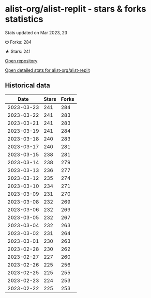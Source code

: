 # alist-org/alist-replit - stars & forks statistics

Stats updated on Mar 2023, 23

☋ Forks: 284

★ Stars: 241

[Open repository](https://github.com/alist-org/alist-replit)

[Open detailed stats for alist-org/alist-replit](https://reviewgithub.com/rep/alist-org/alist-replit)

## Historical data
| Date | Stars | Forks |
|------|-------|-------|
| 2023-03-23 | 241 | 284 | 
| 2023-03-22 | 241 | 283 | 
| 2023-03-21 | 241 | 283 | 
| 2023-03-19 | 241 | 284 | 
| 2023-03-18 | 240 | 283 | 
| 2023-03-17 | 240 | 281 | 
| 2023-03-15 | 238 | 281 | 
| 2023-03-14 | 238 | 279 | 
| 2023-03-13 | 236 | 277 | 
| 2023-03-12 | 235 | 274 | 
| 2023-03-10 | 234 | 271 | 
| 2023-03-09 | 231 | 270 | 
| 2023-03-08 | 232 | 269 | 
| 2023-03-06 | 232 | 269 | 
| 2023-03-05 | 232 | 267 | 
| 2023-03-04 | 232 | 263 | 
| 2023-03-02 | 231 | 264 | 
| 2023-03-01 | 230 | 263 | 
| 2023-02-28 | 230 | 262 | 
| 2023-02-27 | 227 | 260 | 
| 2023-02-26 | 225 | 256 | 
| 2023-02-25 | 225 | 255 | 
| 2023-02-23 | 224 | 253 | 
| 2023-02-22 | 225 | 253 | 

